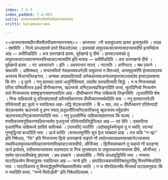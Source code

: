 ```yaml
---
index: 7.4.3
index_padded: 7.4.003
sutra: भ्राजभासभाषदीपजीवमीलपीडामन्यतरस्याम्‌
vritti: balamanorama

---
```

<<भ्राजभासभाषदीपजीवमीलपीडामन्यतरस्याम्>> - भ्राजभास ।णौ चङ्युपधाया ह्यस्वः॑ इत्यनुवर्तते । तदाह - एषामिति । नित्ये उपधाह्यस्वे प्राप्ते विकल्पोऽयम् । ह्यस्वपक्षे लघुपरकत्वात्सन्वत्त्वादभ्यासदीर्घ इत्यभिप्रेत्य आह —  अपीपिडदिति । अत्र उत्तरखण्डे ह्यस्वः, पूर्वखण्डे तु दीर्घः । ह्यस्वाऽभावपक्षे तु लघुपरकत्वाऽभावात्सन्वत्त्वविरहान्नाऽभ्यासदीर्घ इति मत्वाह —  अपीपीडदिति । अत्र उत्तरखण्डे दीर्घः । पूर्वखण्डे ह्यस्वः । नट अवस्पन्दने । इति । अवस्पन्दनं नाटम् । नाटयति । अनीनटत् । श्रथ प्रयत्ने । श्राथयति । अशिश्रथत् । सन्वत्त्वविधौ नेकहल्व्यवधनेऽपि लघुपरत्वं न विरुध्यते, अत्स्मृदृत्वरे॑ति ईत्त्वापवादस्य अत्त्वस्य विधानाल्लिङ्गात् । अन्यथा अपप्रथदित्यादौ अनेकहल्व्यवधानाल्लघुपरत्वाऽभावादेव इत्त्वाऽप्रसक्त्या किं तेन  । पृ पूरणे । ननु ह्यस्वात् एवायं धातुर्निर्दिश्यतां, तावतैव पारयतीत्यादि सिद्धेः । न च णिजभावपक्षे परिता परिष्यतीत्यत्र इडर्थं दीर्गोच्चारणम्, ऋदन्तत्वे अनिट्कत्वप्रसिङ्गादिति वाच्यं, चुरादिणिचो नित्यत्वेन ततो णिजभावस्य शशशृङ्गायमाणत्वादित्त आह - दीर्घोच्चारणं णिचः पाक्षिकत्वे लिङ्गमिति ।पृधातो॑रिति शेषः । णिचः पाक्षिकतवे तु परित#एत्यादौ पर्तेत्यादिवारणाय दीर्घोच्चारणमर्थवदिति भावः । ननु ह्यस्वान्तत्वेऽपि परितेत्यादौ इट् कुतो न स्यादित्यत आह- तद्धि सेट्कत्वायेति । हि = यतः, तत् = दीर्घोच्चारणं परितेत्यादौ सेट्कत्वार्थम् ऋदन्तत्वे तु इण्न स्यात्,ऊदृदन्तै॑रित्यनिट्कारिकासु ॠदन्तस्य पर्युदासेन ऋदन्तस्याऽनिट्कत्वावगमादिति भावः । ननु पृधातोर्णिचः पाक्षिकत्वज्ञापनस्य किं फलम्  । श्नाविकरमश्नुविकरणपठिताभ्यामेव पृधातुभ्यां परितेत्यादिसिद्धेरित्यत आह —  एवं चेति । उक्तरीत्या पृधातोर्णिचः पाक्षिकत्वे ज्ञापिते सतीत्यर्थः । [पारयति] परतीति ।उदोष्ठपूर्वस्ये॑त्युत्वं तु न भवति, पराभ्यां गुणवृद्धिभ्यां बाधादिति भावः । ऊर्ज बलेति ।सन्वल्लघूनी॑ति सूत्रं द्वेधा व्यख्यातं प्राक् । तत्र चङि "न न्द्राः" इति निषेधात्, "जि" इति णिजन्तस्य द्वित्वे उत्तरखण्डे चङ्परे णौ लघोरभावात्प्रथमव्याख्यानेऽभ्यासस्य तथाविधलघुपरकत्वविरहात्सन्वत्त्वविरहान्नाऽभ्यासदीर्घः, और्जिजत् । द्वितीयव्याख्याने तु चङ्परे णौ यदङ्गम् ऊर्ज इत्येतत्, तदीयस्याभ्यासस्य चङमादाय वा णिचं लुप्तमादाय वा लघुपरकत्वाभ्यासस्य दीर्घः, और्जीजत् । एवमेव एवञ्जातीयकेषु द्रष्टव्यम् । प्रथ प्रख्याने । प्राथयतीति । णिचि उपधावृद्धिरिति भावः । नन्वस्य घाटादिकत्वेन मित्त्वाद्ध्रस्वः स्यादित्यत आह —  नान्ये इति । ज्ञपादिपञ्चकव्यतिरिक्तचुरादिषु मित्त्वनिषेधादिति भावः । घाटादिकस्य तु मित्त्वाद्धेतुमण्णिचिप्रथयती॑त्येव भवति । न च चौरादिकस्यैव मित्त्वार्थं घटादावनुवादः किं न स्यादिति वाच्यं, "नान्ये मितोऽहेतौ" इति निषेधादित्यलम् । 